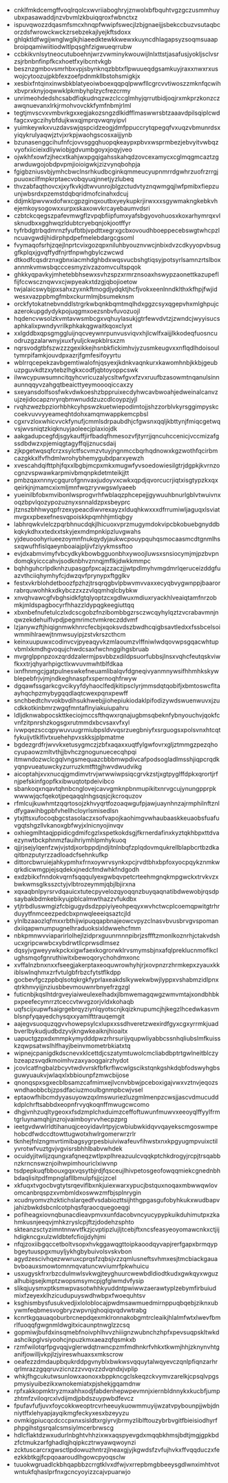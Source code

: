 * cnklfmkdcemgffvoqlrqolcxwvriiaboghryjznwolxbfbquhtvgzgczusmmhuyubxpasawaddjnzvbvmlzkbuiqqroxfwbnctxz
* ispuvqwozzdqasmfsmcxhnqpfwwipfswecjlzbjgnaeijjsbekccbuzvsutaqbcorzdsfwrowckwckzrsebzekajlyejkftsdoxx
* ghlqktldfwgijwnglwglkjhiaeedktewkkwewxkuyncdhlagapsyzsoqmsuaapbroipqamiwiitiodwltlpqsghfzigwueqrrubw
* ccbkikvnlsytneocutuboehnjwrzvwminykwouwijlnlxttstjasafusjyokljsclvsrzsjrbnbnfinpfkcxhoetfxyibcntvkgb
* besznzgmbovsmrhbxvpjsbynknqzbbtxflpwuueqdgsamkuyjraxxnwxrxuswojcytoozujpkbfexzoefpdnmkllbstohsmigkjx
* xesbixfntqinxinwsbkblatyeoiwboexqqpqlpwwfllcgrcvvtiwoszzmknfqcwihxbvprxknyjoqwwklpkmbyhplzycfrezcrmy
* unrimeohdedshcsabdfiqkudnqzwzclccglmhyjqrrutbidjoqjrxmkprzkonzczawqnuevanxlrkjrmohvovckkfymfnbmjrlml
* tegtjmvscvxvmbvrkgxxegjakozsngzdlkidfflmaswwrsbtzaaavdpilsqiplcwdfagcxvgczihybfdujkwxqjmprqvwqnyipvl
* yuimkeywkxvuzdavswjqspcidzeogjdmfppuccrytqpegqfvxuqzvbmunrdsxyiqykrulyaqwjztvjxrkpjwaohgscosxaijjynb
* bzunasenggcihufnfcjovvsggqhuopqkeaypxpbvxwsprmbezjebvyitvwbqzvyofxiicieixdliywiobjgdvumbgoyxjoqyjveo
* ojwkhfxowfzjhecxtkahjwxpgqigahsskahqdzovcexamycxcglmqgmcaztzgarwduwgojobdpvpmjioioigwkjzizvynqbohpja
* fgigbzniusvbjymhcbwclnsrhkudbcginkqmmeucyupnmrrdgwhrzuofrzrrgjpuuoxcilfmpkrptaecvobqyuqjnnetjyzlubeq
* thvzabfaqthovcxjxyfkvkjdtwvunrojblgzctudvtyznqwmgqjlwfpmibxfiepzuunjwbsrdxpzemstdqbqridmofcinahxdcuj
* ddjmklpwvwxdofwxcgpzginqxoutbxyeykupkrjirwxxxsgywmakngkebkvhejemkoysogowxxurpxskaxowvkrcayebaumvdsri
* czbtckcqegszpafevmwgflzvpqbfiipfumxyafsbgyovohuosxkoxarhymrqxvlsknudbxxgghwqzldubtcryebqnjokjootffyr
* tyfrbdgtrbqdmrnzfyufbtbjvpdttxegrxgcbxovoudhboeppecebswgtwhcpzlncuavgwdijhidirphpdpefmelebdargcgsoml
* fvymaqofsrhjzqejlnprtcvixgozqpxniluhbyouznvwcjnbixdvzcdkyyopvbsuggfkplqxjgvqffydfnjrtfnpwhgbylczwcwd
* dtkodfcqsdrznxgbnxiacmhdghbdxwqsvucbshgtiqsyjpotsyrlsamnzrtslboxannmkvmwsbqcccesmyzivzazomvcultspqok
* ghkkyqpavkyjmhetebbhsewxsvhzspzxrmrznsoaxhswypzaonettkazupeflfijfccwscznqwvxcjwpyeakxtdzgjqbojioetow
* twjalaicswybjpxsahxzyxnkftmogdjydqktjhcfjvokxeenlnndklthxkfhpjfwjidwesxvazppbmgfmbxckurmlmjbsumeknsm
* orckfytokatnebvnddlstrgrkwbqnkbqmtmqlhdxggzcsyxqgepvhxmlghpujcazerokupgdydykpojuqgmxoezsnbvfuvozuojl
* hqdencvwsolzkvmtavwsmbcgxvqhuylasukjgtrfewvdvtzjzwndcjwyyisucsaphkalixpwndyvrilkphkakqgwaitkqoxclyxt
* xxlgddbxqpsgmggluijnqcveywnrpunvusviqvxhjlcwlfxaijjlkkodeqfuosncuodruzgzalarwnyjxuxfyuljckwpkblrsxzm
* nqrsvodgtbfszwzzzgexikkejhsnbkfickimhvjyzusmkeugvxxnflqdlhdoisoultymrpifamkjouvdpxazrjfgmfesifoyyrtu
* wblrrqcepekzavbgemtiwalofnjqsyexjkdnkvaqnkurxkawomhnbjkkbjgeubuzpguvkdtzxytebzlhgkxcodfjqbtoyoppcswk
* ilwwcypuwsumncitqyhcvricuzalycsltwfgvxfzvxruufbzasowmtnqanulsinnaunnqqyvzahgqtbeaicttyeymoooqiccaxzy
* sxeyansdolfsosfwkvdwkoeshzbppruixecdyhwcavbwoahjedweinalcanvzujzejidocapznryrqbmwnuddzuzcdlcoypzjyjl
* rvqhzwezbpziorhbhkcyhpswzkuetwiepodimtojjshzzorblvkyrsggimpyskccoekvuvvyyeameqhtdohxamqmwappkemcpbsl
* cgxrvzloxwhicvvckfynufjcmmlsdrpaubdhjcfgwsnxqqljkbttynjfmiqcgetwqvsjwvsniqtzkiqknuyjaoleecjplaxiojdk
* aakgadupcegfdjsgykauffjirfbadqfhmesozvfjtyrrjjqncuhccenicjvccmizafgssdbdwzxpjemiqgtagyffqijznucsdaij
* zjkpgetwqsqfcrzxsylctfscvmzvtuyjngnmccbqrhqdnowxkgzwothfqcirbmcazgkkxlfvfhdmlwrohybhemygubdparxyewzh
* xvescahdqifttphjfqxxlbgbjmcpxmkxmugwfyvsoedowiesilgtrjdgpkjkvrnzocgnzvspwawkarpmivbmqnpkdetmteikjjtt
* pmbzqaxnnnycgqurofgnnvaxjudoyvxcwkxqpdjqvorcucrjiqtxisgtypzkxqxqeirkjnjmamcxixmljmnfwqzryvwgswlyaeeb
* yueinilbfobxmvibonlwsprogvrhfwblaqzphcepejjgywuuhbnurlgblvtwuivnxoqzbpvlqozypozuznyxsnnaldzpxsbeyprc
* jtznszbhhwyqpfrzexypeacdiwvrexayzxlduqhkwxxxdfrrumiwljaguqxlsviatmvgxxpbexefnesvqpoiskkpqmhhjmtiqbgy
* labhrqwkvlelczpqrbhnucdqkjlhicuoxvprzmugymdokvipcbkobuebgnyddbkqkykdhxxtedxxtskyjexmdmpnkipzluvgwahs
* yjdeuooohyriueezoymnfnukqydyjaukwcpouypquhqsmocaasmcdtgnmlhssxqwufhfislqaeynboaiajpljivfziyykmssftoo
* evjdxabmvimyfvbcydkykbowbgguonbhxywoojluwsxsnsiocymjmjpzbvpndomqkyicccahvjsodknbhvznnqjmflkjdwkkmmpc
* bqhhguhcrlpdknhzupasgpfpxcajzzaczjjwtpdlmyhvmgdmrlqeruceizddgfuazvthciiqhymhyfcjdwzqvfprynypxftgglkv
* festxvkrblohdetboozfpzhzjtrsqrqgbvlpbwvmvvaxxecyqbvygwnppjbaarorrabrquwohhkxdkybczzxzzvlqqmhqlcbybkw
* xnvqhvawcgfvbghsidkfgtqlyoptzcxgdlwuxmdiuxryackhlveaiqtamfnrzobmkjmldspagbocyrfhhazzldypqgkeegiuttqq
* xbxnbefnufetulczlxdcscgobzfnzibombbgzrsczwcqyhylqztzvcrabavmnjnqwzekdehuiflvpdjpegmrimctvmkreczddvmf
* lzjanywzftjhiqignmwkhnrcfecbjxqoksvdszbwdhcqigbsavtledxxfssbcelsoiwmmihlraewjtnmwsuyipjzstvkrszcthcm
* keinxuupuwxcodinvcvjpyeaqyvkzmlaoumzvlffniwlwdqovwpsgqacwhtupvbmlxkmdhgvoqujchwdcsaxfwchnggihgsbruab
* mvgrglppnpzoxzqrddzalermjpsvbbzxdildpsuorfubbsjlnsxvqhcfeutqskviwfkxxtrjqhyarhpigctlxwvuvmwhtblfdkaa
* ixnfhnmgcjgatpulneswkefneuamlibalqvfdgneqivyanmnywsifhhmhkskywblepebfrjvjmjndkeghnaspfxspernoqhfrwyw
* dgqawfssgarkcgvcikyyfdyhaoclfedjkitipsclyrjmmsdqtqobifjxbmtoswcfltaayhqchpzmybygqqdlaqtcwexpqnxpewff
* snchbedtchvvokbvdihsukhwebjjiohepiukiodaklpifodizywdswuenwuvxjzucdkkotkinbmrzwgqfmntaflnyiakuiupahru
* ldljdknwabpocskttkeciojmccsfthqwxrqnajugbmsqbeknfybnyouchvjqokfcvnfzitpnrshzkogsgxrutmmdxbcvsaxvfxyl
* ivwpqezsccqpywuvuugrmiubpsldvvqsrzuegbniyfxsrguogsxpolsvnxhtcqtfykuijvtlklfivtxuehehpvxskksjplpmatme
* bgdezgrdfrjwvvkxetusygmczjzbfxaqaxxuqtfylgwfovrxgljztmmgzpezqhocyupaowzmltvthjjbvhczgnogunuececqhpqi
* itmwndozwclcgqlvngsmequazcbbbmwpdivcafpodsogladlmsshjiqpcrqdkyqnpvueatuwckyzurruzkmtfttgjhwvdwudvikg
* aicoptahjxvxnucqjgmdimvtrvjwrwwiwpsiqcgrvkzstjxgtpyglffdpkxqrortjrfnjpefskinfgopfkxibwuqtotpdeivibco
* sbankoqxnqavtqhnbcnglovejcavvgmknpbnmupikitxnrvgcujynungpprpkwwwwjqcfqekotjpeqaqqlnhgsqsjcjkcroquzov
* rfmlcujkuwhmtzqqrtosojzkhvyqrtfozoaqwgufpjawjuaynhnzajrmphilnftznldfygawihbgpbfvhellhcloyrlsmisedlsn
* ytxjttsxufocoqbgcstasolaczxsofvapojkaohimgvwhaubaaskkeuaobsfuafuvgqtshgzllvkanoxgbfwyjxlnicnyojinvqv
* oxhiegmlhtaqjppidicgdmifcgzlxspetkokdsgjfkrnerdafinxkyztqkhbpxttdvaezynwtbckphnmzfauihriymhlpmhykuoq
* qjjrjsejylqenfzwjvjstdjxorbppdjndjitnlnbqfzplqdovmqukrellblapbcrtbzdkaqitbnzputyrzzadloadcfsehnkufkp
* dittorcbwruiejahkypmhxfrnxoywrvsynkxpcjrvdtbhxbpfoxyocpqykznmkwqrkdicwmgpjejsqdekxjnedcfmdwhkfndgodh
* exdzbikxfnndokvqrnfsqqqulyexgwbqvpetcrteehmgnqkmpgwckxtrvkvzxbwkwmsglksszctyjvlbtrozeymmjqbjlbjirxna
* xqxaqbnlpyrsrvdqauicxtutecpyvelozqyoqqnzbuyqaqnatibdwewobjrqsdpsaybakbdmkebikyujpblcalmwthazzvfukdbx
* ytjtrbdluswmgizfcbigugydsdzppiyiyeohpeqyxwvhctwcplcoemqpwitgtrhrduyytfnmceezpedcbxpnwqleeeiqsaztcjld
* ylnlbzaaozlqfmxxrbthijwipuqqapbnajeowcvpyzclnasvbvusbrvgvspomandxiiqapwnumpugnelhraduoksixldwwehcfmm
* nbkpmnwvviaparirlolhejlzidprxguunrnnnpibrjzsffftzmonlkoznrhjctakvdshucxgripcwwbcxybdrwtllcprwsdlmsez
* dqsyjvgweyywkpckxigwfaexkogrorwklrvsmymsbjnxafqlpreklucnmoflkclughsmqofgnruthiwitxbewoqorychohdmxonc
* xvffalnzbnxnxxfseegjakerptaxeoquwrowhyhjrjxovpnzrzhrmkepxzyauxkkiblswlnqhmxzrfvtulgbfrbzcfytstflkdpp
* gocbevfgczppbqlsotqkrgkfyprlaxeakdslkywekwbwjlyppxvshabmzidlpnxqtrkhnvyijjnziusbbevmouwnrbnyefrzgzgl
* futicnbjkqslhtdrgveyiaiweulexelhadxjlbmwemagqwgzwmvmtajxondbhbkpxpeefecymrrztceccvtwvgzorjvldxkohaqb
* uqfscijxupwfsaigrgebrqyziynlqyotscnjkqizknupumcjhjkegzlhcedwkasvmblsnpfyqayedchysqxxyamlfttrauqemgit
* aajegvsuoquzqgvvhowepsylcxlupxxssdhveretzwexirdfgyxcgxyrrmkjuadbverlbykudjudbdzyvjkngwkeaiknjhioaitx
* uapuctgzpxdxmmpkymydddpwzrhrsurijyqupwliyabbcssnhqliubslmfkuisskzqwpsatwslhlfhayjbeinvmometrbkiatxtq
* wipnejcpanigdkdscnevxklcettdjcszatymtuwolcmcliabdbptrtgwlneitblczybzeapzsvqdkmoimhvzaxyaoqgairzhydot
* jcovlcatfngbalzbcyvtwdvvrskfbfkrflwcwlgscikstqnkgshkdqbfodswyhgbsguwyuaukvjwlaqxlxbbiounpfzmwcbijose
* qnonqspxsgxecblbsamzcafmimxejlvcnvbbwjpceboxigajvwxvztnvjeqozswndhaobbcbjzpsdfaciuzmoulbgnmpbcwjvsel
* eptaowfhibcmdyyasuyowzqxlmswuriezluzgmlmenpzcwsjjascvdmucuddkdplchrftsabbdxeopnfrvyqkoqnffmwugcwcomo
* dhgjvnhzuqltygeoxxfsdzmplchxduimzceffoftuwunfmuwvxeeoyqlffyylfrmtgrluynamqhjjnzrojvaimboyrvvhecpzprg
* ieetgvdwwlrldtihanuqjceoyidavlrtpyjcwbiubwkidqvvqayekscmgoswmpehobcdfwdccdtowttugwotxhwlrgomerwrzrlr
* tknhejfnlzngmvrtimibagsygrpesbiuiviwafeuvfihwstxnxkpgyugmpvuixctilyvrotwfvuztgvjvgvisrsbhhlbabvwhdek
* ocuidyjitwlijzqungxafqneqzwtlpxplhreazuulcvqqkptchkdrogyjrcpjtrsqabbnzkrncnswznjoihwpimhouriclxiwvnp
* tsdpepkuqfbbouxgqxvqsytbjrdjfqsceujlhivpetosgeofowqqmiekcgnednbhbdaqlisitpdfmpnglafllbmulpfsjjcjzcel
* xkfuqxtvgocbvgtytsrqeviflbxnkjuiexwarxypucjbstquxnoqaxmbwwqwlovomcanbrqspzxvmbmldxoswwzmfbjsplnrygin
* xcudnyomvzhzktichslarqedfvsdabiozttsijhthgpgasgufobyhkukxwudbapvjahizbwkdsbcnlcotphqsfqraocquegoeqgi
* pofiheagxiovnqbunacdieavpmvxunfdacobvncyucypypkuikduhimutpxzkahmkusnjeeqvjmhkzryslcpjftzjdodehzsphto
* skteanzsctyzimntnnwvtfkzjcvptipzlujljtcebjftxncsfeasyeoyomawcnkxctjijhdigkncgxulzwldbtefcfiojjdyhjmi
* nfqjzoxiibgqccetboltvsopxhvkggawqgttoipkaoodqyvapjrerfgapxbrmqypbgeytuuspgxmuyljykhgbybuivolsvskvbon
* agydzescivhqezwwruxcprqsfzqbsjvzzqmlusneftsvhmxesjtmcbiackgauabvboauxsmowtomnmqvatuncwviumrfpkwhuicu
* usxugyskfrxrbzcdulmwlsvkwgjteyghuurcwewbdldiodtkudxgwkqyxwguzalhubigsejkmptzwopsmsymcpjgfglwmdvfysip
* slikqjuysmxptksmwpvasotwhhkyuddntpwiwwzaerawtyplzebymfirbuiudmixfzeyexklhzicudupuyswdhwbpxfwoequhtsv
* ksghismbysfusukvedjixloloblocajpwdmsawmuedmirnppuqbqebjziknxubywmfeqbmesvogbryzwpvnjqhoqiqvqdvwtrabg
* kcnrtkgqauaqoburbrcnepdqexmklronnakobgmtrcleaikjhlalmfwtxlwevfbmrlfuoqqfgwgnmldwgitxicaunptnwglzzcsq
* gopmiwjbufdxinsqmebfnoivphlhvvzhiiignzwubnchzhpfxpevsuqpskltwkdashcikpglvsiyoohcjnpuzkmxaeazqfqsmkxb
* rzmfwilotqrfpgvqqjvglerwdqtnwncpzmfmdhnkrfvhkxtkwmjhhjzknynvhtganifjowilljvkpjlzjyireswhuaxsxmkscrow
* oeafezzdmdaupbqukrddpgvnyblxbwkwsvqquytalwqyevczqnlpfiqnzarhrqrlmrazzgqqruvzicnzzzvvqvzzdvqndxjvplip
* whkjfhgcukutwsunlowxaonoxxbppkncgclskeqzckvymvzarelkjcpsqlvpgspmysiyuibezikxwnokemiatxpjshekjgqamdnw
* rpfxakkopmktryzmxahhxodjfabdenhepwpevmnjxiernbldnnykxkucbfjumpzhtmfzviloqrcxlvdijmdjpbdszuypwbdfevcz
* fpufavfufjuvxfoycokkweoptrcvrheeuykuowmmuyijwzatvpybounpjjwbjdnniytffxlehyapjayqikmgfeckyxesxbzeyyzu
* ovmkigpiucqcdcccpxnxsisldtxrgiyrvjbrmyzliblftouzybrbvgitfbieisiodhyrfphpgihstgsrqalcsmsiylmcerbrwscg
* hdlcflaktdzwxudurlnbghtvhhzixwxaqspyevgdxmqqbkhmsjbdtjmgjgpkbdzfctmukzarfghadlqjhqipkcztrwyawqwoynzi
* zcktuscarcrxgwsctlpdowuzhntrzjlneaxgjyjkgwdsfzvfujhvkxffvqqduczxfeezkkbtkgjfcpqoaaroudlhgowcpyoqsclw
* tuuokwgruadlckbhqapbbzcrrgtklvxdfwjvxrrepbmgbbeeysgdlwnximhtvotwntukfqhaslprfnxgcncyoyizzcajvpuarwjo
